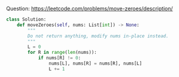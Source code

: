 Question: https://leetcode.com/problems/move-zeroes/description/
```python
class Solution:
    def moveZeroes(self, nums: List[int]) -> None:
        """
        Do not return anything, modify nums in-place instead.
        """
        L = 0
        for R in range(len(nums)):
            if nums[R] != 0:
                nums[L], nums[R] = nums[R], nums[L]
                L += 1

```
